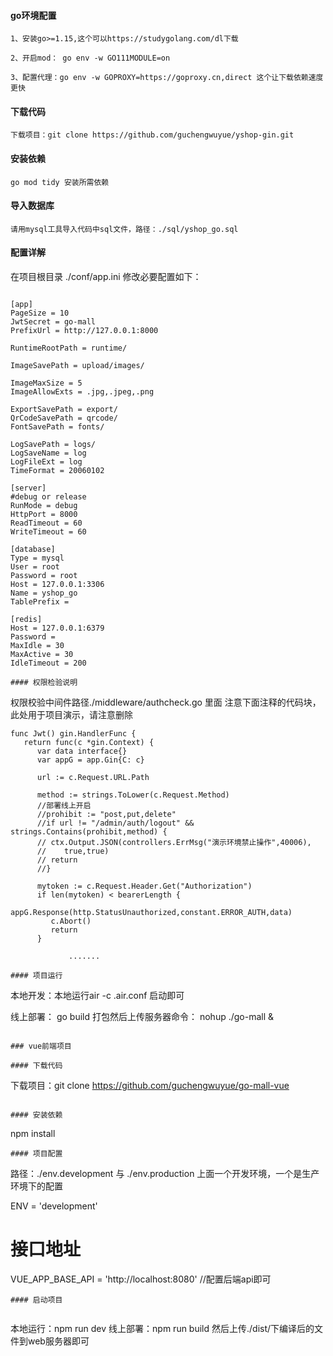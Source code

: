 #### go环境配置
```
1、安装go>=1.15,这个可以https://studygolang.com/dl下载

2、开启mod： go env -w GO111MODULE=on

3、配置代理：go env -w GOPROXY=https://goproxy.cn,direct 这个让下载依赖速度更快
```
#### 下载代码
```
下载项目：git clone https://github.com/guchengwuyue/yshop-gin.git
```
#### 安装依赖

```
go mod tidy 安装所需依赖
```
#### 导入数据库

```
请用mysql工具导入代码中sql文件，路径：./sql/yshop_go.sql
```


#### 配置详解

在项目根目录 ./conf/app.ini 修改必要配置如下：

```

[app]
PageSize = 10
JwtSecret = go-mall
PrefixUrl = http://127.0.0.1:8000

RuntimeRootPath = runtime/

ImageSavePath = upload/images/

ImageMaxSize = 5
ImageAllowExts = .jpg,.jpeg,.png

ExportSavePath = export/
QrCodeSavePath = qrcode/
FontSavePath = fonts/

LogSavePath = logs/
LogSaveName = log
LogFileExt = log
TimeFormat = 20060102

[server]
#debug or release
RunMode = debug
HttpPort = 8000
ReadTimeout = 60
WriteTimeout = 60

[database]
Type = mysql
User = root
Password = root
Host = 127.0.0.1:3306
Name = yshop_go
TablePrefix =

[redis]
Host = 127.0.0.1:6379
Password =
MaxIdle = 30
MaxActive = 30
IdleTimeout = 200
```


```
#### 权限检验说明

```
权限校验中间件路径./middleware/authcheck.go 里面 
注意下面注释的代码块，此处用于项目演示，请注意删除
```
func Jwt() gin.HandlerFunc {
   return func(c *gin.Context) {
      var data interface{}
      var appG = app.Gin{C: c}

      url := c.Request.URL.Path

      method := strings.ToLower(c.Request.Method)
      //部署线上开启
      //prohibit := "post,put,delete"
      //if url != "/admin/auth/logout" && strings.Contains(prohibit,method) {
      // ctx.Output.JSON(controllers.ErrMsg("演示环境禁止操作",40006),
      //    true,true)
      // return
      //}

      mytoken := c.Request.Header.Get("Authorization")
      if len(mytoken) < bearerLength {
         appG.Response(http.StatusUnauthorized,constant.ERROR_AUTH,data)
         c.Abort()
         return
      }
```


                 .......
       
```
#### 项目运行

```
 本地开发：本地运行air -c .air.conf 启动即可

 线上部署： go build  打包然后上传服务器命令： nohup ./go-mall & 
```

### vue前端项目

#### 下载代码
```
下载项目：git clone https://github.com/guchengwuyue/go-mall-vue
```

#### 安装依赖

```
npm install
```
#### 项目配置

```
路径：./env.development  与 ./env.production 
上面一个开发环境，一个是生产环境下的配置

ENV = 'development'

# 接口地址
VUE_APP_BASE_API  = 'http://localhost:8080'  //配置后端api即可


```
#### 启动项目


```
本地运行：npm run dev
线上部署：npm run build 然后上传./dist/下编译后的文件到web服务器即可
```
